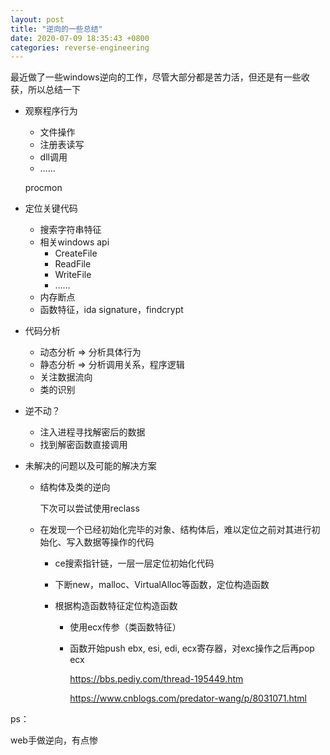 ```yaml
---
layout: post
title: "逆向的一些总结"
date: 2020-07-09 18:35:43 +0800
categories: reverse-engineering
---
```


最近做了一些windows逆向的工作，尽管大部分都是苦力活，但还是有一些收获，所以总结一下

- 观察程序行为

  - 文件操作
  - 注册表读写
  - dll调用
  - ……

  procmon

- 定位关键代码

  - 搜索字符串特征
  - 相关windows api
    - CreateFile
    - ReadFile
    - WriteFile
    - ……
  - 内存断点
  - 函数特征，ida signature，findcrypt

- 代码分析

  - 动态分析 => 分析具体行为
  - 静态分析 => 分析调用关系，程序逻辑
  - 关注数据流向
  - 类的识别

- 逆不动？

  - 注入进程寻找解密后的数据
  - 找到解密函数直接调用

- 未解决的问题以及可能的解决方案

  - 结构体及类的逆向

    下次可以尝试使用reclass

  - 在发现一个已经初始化完毕的对象、结构体后，难以定位之前对其进行初始化、写入数据等操作的代码

    - ce搜索指针链，一层一层定位初始化代码

    - 下断new，malloc、VirtualAlloc等函数，定位构造函数

    - 根据构造函数特征定位构造函数

      - 使用ecx传参（类函数特征）

      - 函数开始push ebx, esi, edi, ecx寄存器，对exc操作之后再pop ecx

        <https://bbs.pediy.com/thread-195449.htm>

        <https://www.cnblogs.com/predator-wang/p/8031071.html>

ps：

web手做逆向，有点惨
